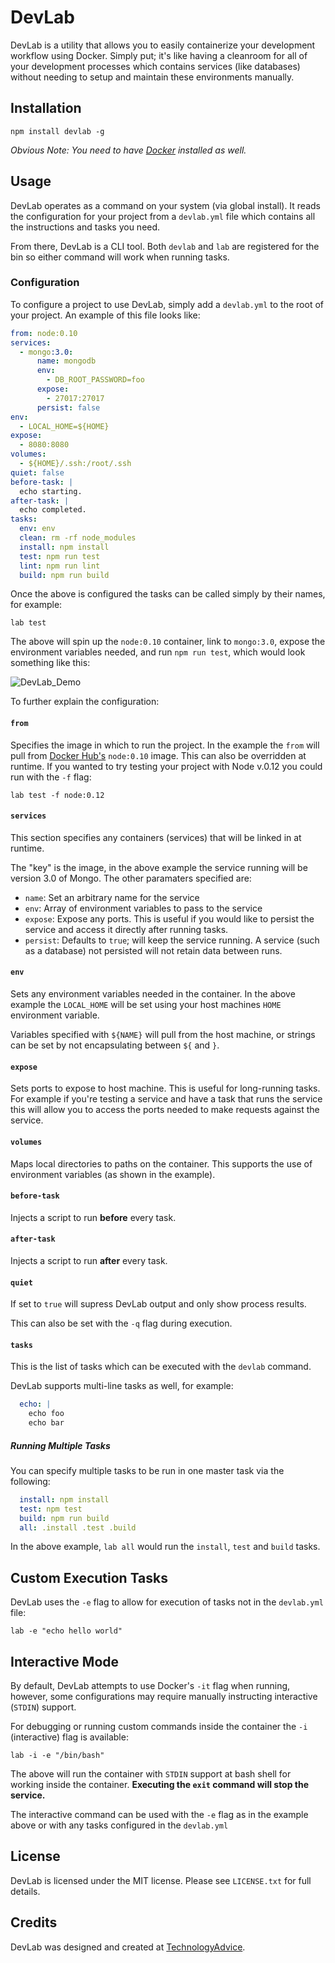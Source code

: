 # DevLab

DevLab is a utility that allows you to easily containerize your development
workflow using Docker. Simply put; it's like having a cleanroom for all of your
development processes which contains services (like databases) without needing
to setup and maintain these environments manually.

## Installation

```
npm install devlab -g
```

*Obvious Note: You need to have [Docker](https://www.docker.com/) installed as well.*

## Usage

DevLab operates as a command on your system (via global install). It reads the
configuration for your project from a `devlab.yml` file which contains all the
instructions and tasks you need.

From there, DevLab is a CLI tool. Both `devlab` and `lab` are registered for the bin so either command will work when running tasks.

### Configuration

To configure a project to use DevLab, simply add a `devlab.yml` to the root of
your project. An example of this file looks like:

```yaml
from: node:0.10
services:
  - mongo:3.0:
      name: mongodb
      env:
        - DB_ROOT_PASSWORD=foo
      expose:
        - 27017:27017
      persist: false
env:
  - LOCAL_HOME=${HOME}
expose:
  - 8080:8080
volumes:
  - ${HOME}/.ssh:/root/.ssh
quiet: false
before-task: |
  echo starting.
after-task: |
  echo completed.
tasks:
  env: env
  clean: rm -rf node_modules
  install: npm install
  test: npm run test
  lint: npm run lint
  build: npm run build
```

Once the above is configured the tasks can be called simply by their names, for example:

```
lab test
```

The above will spin up the `node:0.10` container, link to `mongo:3.0`, expose the environment variables needed, and run `npm run test`, which would look something like this:

![DevLab_Demo](http://zippy.gfycat.com/TheseDefinitiveGarpike.gif)

To further explain the configuration:

#### `from`

Specifies the image in which to run the project. In the example the `from` will
pull from [Docker Hub's](https://hub.docker.com) `node:0.10` image. This can also be overridden at runtime. If you wanted to try testing your project with Node v.0.12 you could run with the `-f` flag:

```
lab test -f node:0.12
```

#### `services`

This section specifies any containers (services) that will be linked in at runtime.

The "key" is the image, in the above example the service running will be version
3.0 of Mongo. The other paramaters specified are:

* `name`: Set an arbitrary name for the service
* `env`: Array of environment variables to pass to the service
* `expose`: Expose any ports. This is useful if you would like to persist the service and access it directly after running tasks.
* `persist`: Defaults to `true`; will keep the service running. A service (such as a database) not persisted will not retain data between runs.

#### `env`

Sets any environment variables needed in the container. In the above example the `LOCAL_HOME` will be set using your host machines `HOME` environment variable.

Variables specified with `${NAME}` will pull from the host machine, or strings can be set by not encapsulating between `${` and `}`.

#### `expose`

Sets ports to expose to host machine. This is useful for long-running tasks. For example if you're testing a service and have a task that runs the service this will allow you to access the ports needed to make requests against the service.

#### `volumes`

Maps local directories to paths on the container. This supports the use of environment variables (as shown in the example).

#### `before-task`

Injects a script to run **before** every task.

#### `after-task`

Injects a script to run **after** every task.

#### `quiet`

If set to `true` will supress DevLab output and only show process results.

This can also be set with the `-q` flag during execution.

#### `tasks`

This is the list of tasks which can be executed with the `devlab` command.

DevLab supports multi-line tasks as well, for example:

```yaml
  echo: |
    echo foo
    echo bar
```

##### Running Multiple Tasks

You can specify multiple tasks to be run in one master task via the following:

```yaml
  install: npm install
  test: npm test
  build: npm run build
  all: .install .test .build
```

In the above example, `lab all` would run the `install`, `test` and `build` tasks.

## Custom Execution Tasks

DevLab uses the `-e` flag to allow for execution of tasks not in the `devlab.yml` file:

```
lab -e "echo hello world"
```

## Interactive Mode

By default, DevLab attempts to use Docker's `-it` flag when running, however, some configurations may require manually instructing interactive (`STDIN`) support.

For debugging or running custom commands inside the container the `-i` (interactive) flag is available:

```
lab -i -e "/bin/bash"
```

The above will run the container with `STDIN` support at bash shell for working inside the container. **Executing the `exit` command will stop the service.**

The interactive command can be used with the `-e` flag as in the example above or with any tasks configured in the `devlab.yml`

## License

DevLab is licensed under the MIT license. Please see `LICENSE.txt` for full details.

## Credits

DevLab was designed and created at [TechnologyAdvice](http://www.technologyadvice.com).
